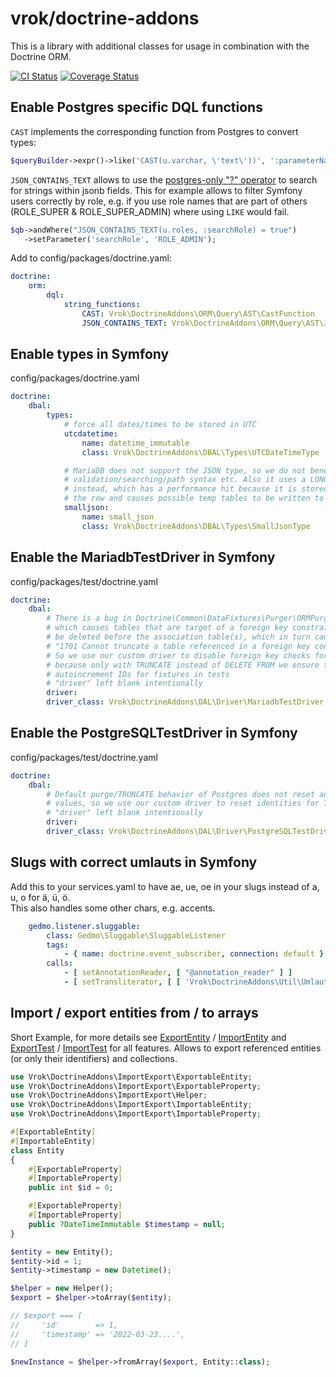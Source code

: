 # vrok/doctrine-addons

This is a library with additional classes for usage in combination with the
Doctrine ORM.  

[![CI Status](https://github.com/j-schumann/doctrine-addons/actions/workflows/ci.yaml/badge.svg)](https://github.com/j-schumann/doctrine-addons/actions)
[![Coverage Status](https://coveralls.io/repos/github/j-schumann/doctrine-addons/badge.svg?branch=master)](https://coveralls.io/github/j-schumann/doctrine-addons?branch=master)

## Enable Postgres specific DQL functions
`CAST` implements the corresponding function from Postgres to convert types:
```php
$queryBuilder->expr()->like('CAST(u.varchar, \'text\'))', ':parameterName')
```

`JSON_CONTAINS_TEXT` allows to use the [postgres-only "?" operator](https://www.postgresql.org/docs/9.5/functions-json.html#FUNCTIONS-JSONB-OP-TABLE)
to search for strings within jsonb fields.
This for example allows to filter Symfony users correctly by role,
e.g. if you use role names that are part of others (ROLE_SUPER & ROLE_SUPER_ADMIN) where
using `LIKE` would fail.
```php
$qb->andWhere("JSON_CONTAINS_TEXT(u.roles, :searchRole) = true")
   ->setParameter('searchRole', 'ROLE_ADMIN');
```

Add to config/packages/doctrine.yaml:
```yaml
doctrine:
    orm:
        dql:
            string_functions:
                CAST: Vrok\DoctrineAddons\ORM\Query\AST\CastFunction
                JSON_CONTAINS_TEXT: Vrok\DoctrineAddons\ORM\Query\AST\JsonContainsTextFunction

```

## Enable types in Symfony

config/packages/doctrine.yaml
```yaml
doctrine:
    dbal:
        types:
            # force all dates/times to be stored in UTC
            utcdatetime:
                name: datetime_immutable
                class: Vrok\DoctrineAddons\DBAL\Types\UTCDateTimeType

            # MariaDB does not support the JSON type, so we do not benefit from
            # validation/searching/path syntax etc. Also it uses a LONGTEXT
            # instead, which has a performance hit because it is stored outside
            # the row and causes possible temp tables to be written to disk
            smalljson:
                name: small_json
                class: Vrok\DoctrineAddons\DBAL\Types\SmallJsonType
```

## Enable the MariadbTestDriver in Symfony

config/packages/test/doctrine.yaml
```yaml
doctrine:
    dbal:
        # There is a bug in Doctrine\Common\DataFixtures\Purger\ORMPurger
        # which causes tables that are target of a foreign key constraint to
        # be deleted before the association table(s), which in turn causes
        # "1701 Cannot truncate a table referenced in a foreign key constraint"
        # So we use our custom driver to disable foreign key checks for TRUNCATE
        # because only with TRUNCATE instead of DELETE FROM we ensure the same
        # autoincrement IDs for fixtures in tests
        # "driver" left blank intentionally
        driver:
        driver_class: Vrok\DoctrineAddons\DAL\Driver\MariadbTestDriver
```

## Enable the PostgreSQLTestDriver in Symfony

config/packages/test/doctrine.yaml
```yaml
doctrine:
    dbal:
        # Default purge/TRUNCATE behavior of Postgres does not reset autoincrement
        # values, so we use our custom driver to reset identities for TRUNCATE.
        # "driver" left blank intentionally
        driver:
        driver_class: Vrok\DoctrineAddons\DAL\Driver\PostgreSQLTestDriver
```

## Slugs with correct umlauts in Symfony

Add this to your services.yaml to have ae, ue, oe in your slugs instead of
a, u, o for ä, ü, ö.  
This also handles some other chars, e.g. accents.
```yaml
    gedmo.listener.sluggable:
        class: Gedmo\Sluggable\SluggableListener
        tags:
            - { name: doctrine.event_subscriber, connection: default }
        calls:
            - [ setAnnotationReader, [ "@annotation_reader" ] ]
            - [ setTransliterator, [ [ 'Vrok\DoctrineAddons\Util\UmlautTransliterator', 'transliterate' ] ] ]
```

## Import / export entities from / to arrays

Short Example, for more details see [ExportEntity](tests/Fixtures/ExportEntity.php) 
/ [ImportEntity](tests/Fixtures/ImportEntity.php) and [ExportTest](tests/ImportExport/ExportTest.php)
/ [ImportTest](tests/ImportExport/ImportTest.php) for all features.
Allows to export referenced entities (or only their identifiers) and collections.

```php
use Vrok\DoctrineAddons\ImportExport\ExportableEntity;
use Vrok\DoctrineAddons\ImportExport\ExportableProperty;
use Vrok\DoctrineAddons\ImportExport\Helper;
use Vrok\DoctrineAddons\ImportExport\ImportableEntity;
use Vrok\DoctrineAddons\ImportExport\ImportableProperty;

#[ExportableEntity]
#[ImportableEntity]
class Entity
{
    #[ExportableProperty]
    #[ImportableProperty]
    public int $id = 0;

    #[ExportableProperty]
    #[ImportableProperty]
    public ?DateTimeImmutable $timestamp = null;
}

$entity = new Entity();
$entity->id = 1;
$entity->timestamp = new Datetime();

$helper = new Helper();
$export = $helper->toArray($entity);

// $export === [
//     'id'        => 1,
//     'timestamp' => '2022-03-23....',
// ]

$newInstance = $helper->fromArray($export, Entity::class);
```